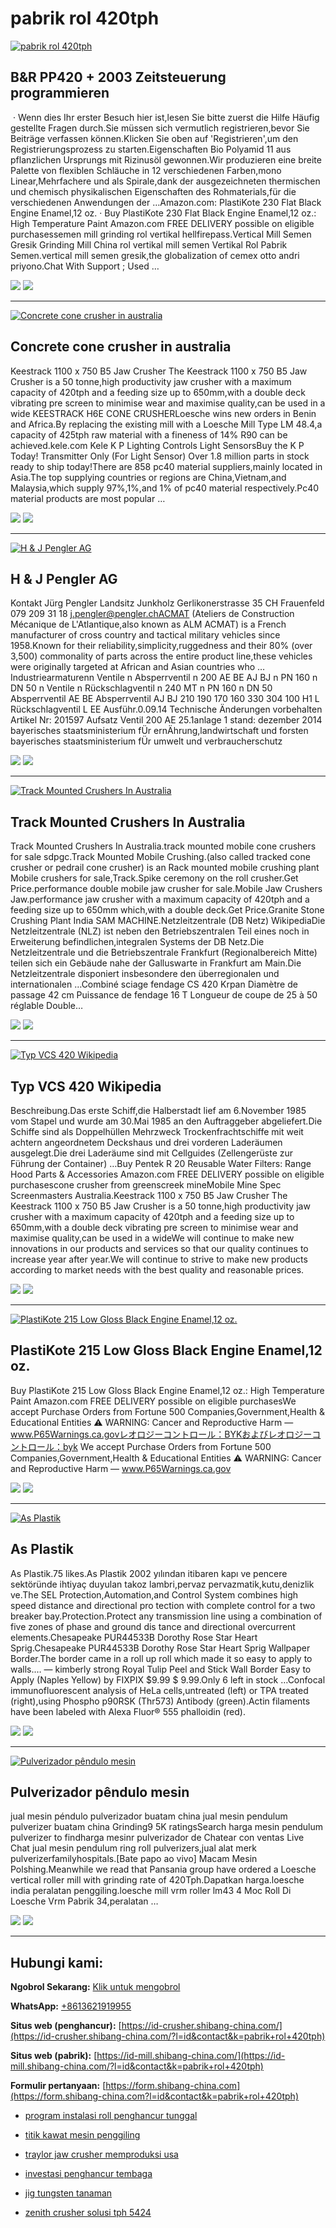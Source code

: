 # pabrik rol 420tph

<a href="https://swt.shibang-china.com/?l=id&img&k=pabrik+rol+420tph" target="_blank">![pabrik rol 420tph](http://static.shibang-china.com/all-800x300/1282.jpg)</a>

## B&amp;R PP420 + 2003 Zeitsteuerung programmieren
&nbsp;&#0183;&#32;Wenn dies Ihr erster Besuch hier ist,lesen Sie bitte zuerst die Hilfe H&#228;ufig gestellte Fragen durch.Sie m&#252;ssen sich vermutlich registrieren,bevor Sie Beitr&#228;ge verfassen k&#246;nnen.Klicken Sie oben auf 'Registrieren',um den Registrierungsprozess zu starten.Eigenschaften Bio Polyamid 11 aus pflanzlichen Ursprungs mit Rizinus&#246;l gewonnen.Wir produzieren eine breite Palette von flexiblen Schl&#228;uche in 12 verschiedenen Farben,mono Linear,Mehrfachere und als Spirale,dank der ausgezeichneten thermischen und chemisch physikalischen Eigenschaften des Rohmaterials,f&#252;r die verschiedenen Anwendungen der …Amazon.com: PlastiKote 230 Flat Black Engine Enamel,12 oz.&nbsp;&#0183;&#32;Buy PlastiKote 230 Flat Black Engine Enamel,12 oz.: High Temperature Paint Amazon.com FREE DELIVERY possible on eligible purchasessemen mill grinding rol vertikal hellfirepass.Vertical Mill Semen Gresik Grinding Mill China rol vertikal mill semen Vertikal Rol Pabrik Semen.vertical mill semen gresik,the globalization of cemex otto andri priyono.Chat With Support ; Used …


<a href="https://whatsapp.shibangsoft.com/WhatsApp.php" target="_blank" title="WhatsApp">![](http://static.shibang-china.com/icon/whatsapp.png)</a> <a href="https://swt.shibang-china.com/?l=id&icon&k=pabrik+rol+420tph" target="_blank">![](http://static.shibang-china.com/icon/chat-id.png)</a>

---

<a href="https://swt.shibang-china.com/?l=id&img&k=pabrik+rol+420tph" target="_blank">![Concrete cone crusher in australia](http://static.shibang-china.com/all-800x300/651.jpg)</a>

## Concrete cone crusher in australia
Keestrack 1100 x 750 B5 Jaw Crusher The Keestrack 1100 x 750 B5 Jaw Crusher is a 50 tonne,high productivity jaw crusher with a maximum capacity of 420tph and a feeding size up to 650mm,with a double deck vibrating pre screen to minimise wear and maximise quality,can be used in a wide KEESTRACK H6E CONE CRUSHERLoesche wins new orders in Benin and Africa.By replacing the existing mill with a Loesche Mill Type LM 48.4,a capacity of 425tph raw material with a fineness of 14% R90 can be achieved.kele.com Kele K P Lighting Controls Light SensorsBuy the K P Today! Transmitter Only (For Light Sensor) Over 1.8 million parts in stock ready to ship today!There are 858 pc40 material suppliers,mainly located in Asia.The top supplying countries or regions are China,Vietnam,and Malaysia,which supply 97%,1%,and 1% of pc40 material respectively.Pc40 material products are most popular …


<a href="https://whatsapp.shibangsoft.com/WhatsApp.php" target="_blank" title="WhatsApp">![](http://static.shibang-china.com/icon/whatsapp.png)</a> <a href="https://swt.shibang-china.com/?l=id&icon&k=pabrik+rol+420tph" target="_blank">![](http://static.shibang-china.com/icon/chat-id.png)</a>

---

<a href="https://swt.shibang-china.com/?l=id&img&k=pabrik+rol+420tph" target="_blank">![H &amp; J Pengler AG](http://static.shibang-china.com/all-800x300/624.jpg)</a>

## H &amp; J Pengler AG
Kontakt J&#252;rg Pengler Landsitz Junkholz Gerlikonerstrasse 35 CH Frauenfeld 079 209 31 18 j.pengler@pengler.chACMAT (Ateliers de Construction M&#233;canique de L'Atlantique,also known as ALM ACMAT) is a French manufacturer of cross country and tactical military vehicles since 1958.Known for their reliability,simplicity,ruggedness and their 80% (over 3,500) commonality of parts across the entire product line,these vehicles were originally targeted at African and Asian countries who …Industriearmaturenn Ventile n Absperrventil n 200 AE BE AJ BJ n PN 160 n DN 50 n Ventile n R&#252;ckschlagventil n 240 MT n PN 160 n DN 50 Absperrventil AE BE Absperrventil AJ BJ 210 190 170 160 330 304 100 H1 L R&#252;ckschlagventil L EE Ausf&#252;hr.0.09.14 Technische &#196;nderungen vorbehalten Artikel Nr: 201597 Aufsatz Ventil 200 AE 25.1anlage 1 stand: dezember 2014 bayerisches staatsministerium f&#220;r ern&#196;hrung,landwirtschaft und forsten bayerisches staatsministerium f&#220;r umwelt und verbraucherschutz


<a href="https://whatsapp.shibangsoft.com/WhatsApp.php" target="_blank" title="WhatsApp">![](http://static.shibang-china.com/icon/whatsapp.png)</a> <a href="https://swt.shibang-china.com/?l=id&icon&k=pabrik+rol+420tph" target="_blank">![](http://static.shibang-china.com/icon/chat-id.png)</a>

---

<a href="https://swt.shibang-china.com/?l=id&img&k=pabrik+rol+420tph" target="_blank">![Track Mounted Crushers In Australia](http://static.shibang-china.com/all-800x300/1272.jpg)</a>

## Track Mounted Crushers In Australia
Track Mounted Crushers In Australia.track mounted mobile cone crushers for sale sdpgc.Track Mounted Mobile Crushing.(also called tracked cone crusher or pedrail cone crusher) is an Rack mounted mobile crushing plant Mobile crushers for sale,Track.Spike ceremony on the roll crusher.Get Price.performance double mobile jaw crusher for sale.Mobile Jaw Crushers Jaw.performance jaw crusher with a maximum capacity of 420tph and a feeding size up to 650mm which,with a double deck.Get Price.Granite Stone Crushing Plant India SAM MACHINE.Netzleitzentrale (DB Netz) WikipediaDie Netzleitzentrale (NLZ) ist neben den Betriebszentralen Teil eines noch in Erweiterung befindlichen,integralen Systems der DB Netz.Die Netzleitzentrale und die Betriebszentrale Frankfurt (Regionalbereich Mitte) teilen sich ein Geb&#228;ude nahe der Galluswarte in Frankfurt am Main.Die Netzleitzentrale disponiert insbesondere den &#252;berregionalen und internationalen …Combin&#233; sciage fendage CS 420 Krpan Diam&#232;tre de passage 42 cm Puissance de fendage 16 T Longueur de coupe de 25 &#224; 50 r&#233;glable Double…


<a href="https://whatsapp.shibangsoft.com/WhatsApp.php" target="_blank" title="WhatsApp">![](http://static.shibang-china.com/icon/whatsapp.png)</a> <a href="https://swt.shibang-china.com/?l=id&icon&k=pabrik+rol+420tph" target="_blank">![](http://static.shibang-china.com/icon/chat-id.png)</a>

---

<a href="https://swt.shibang-china.com/?l=id&img&k=pabrik+rol+420tph" target="_blank">![Typ VCS 420 Wikipedia](http://static.shibang-china.com/all-800x300/1352.jpg)</a>

## Typ VCS 420 Wikipedia
Beschreibung.Das erste Schiff,die Halberstadt lief am 6.November 1985 vom Stapel und wurde am 30.Mai 1985 an den Auftraggeber abgeliefert.Die Schiffe sind als Doppelh&#252;llen Mehrzweck Trockenfrachtschiffe mit weit achtern angeordnetem Deckshaus und drei vorderen Lader&#228;umen ausgelegt.Die drei Lader&#228;ume sind mit Cellguides (Zellenger&#252;ste zur F&#252;hrung der Container) …Buy Pentek R 20 Reusable Water Filters: Range Hood Parts &amp; Accessories Amazon.com FREE DELIVERY possible on eligible purchasescone crusher from greenscreek mineMobile Mine Spec Screenmasters Australia.Keestrack 1100 x 750 B5 Jaw Crusher The Keestrack 1100 x 750 B5 Jaw Crusher is a 50 tonne,high productivity jaw crusher with a maximum capacity of 420tph and a feeding size up to 650mm,with a double deck vibrating pre screen to minimise wear and maximise quality,can be used in a wideWe will continue to make new innovations in our products and services so that our quality continues to increase year after year.We will continue to strive to make new products according to market needs with the best quality and reasonable prices.


<a href="https://whatsapp.shibangsoft.com/WhatsApp.php" target="_blank" title="WhatsApp">![](http://static.shibang-china.com/icon/whatsapp.png)</a> <a href="https://swt.shibang-china.com/?l=id&icon&k=pabrik+rol+420tph" target="_blank">![](http://static.shibang-china.com/icon/chat-id.png)</a>

---

<a href="https://swt.shibang-china.com/?l=id&img&k=pabrik+rol+420tph" target="_blank">![PlastiKote 215 Low Gloss Black Engine Enamel,12 oz.](http://static.shibang-china.com/all-800x300/166.jpg)</a>

## PlastiKote 215 Low Gloss Black Engine Enamel,12 oz.
Buy PlastiKote 215 Low Gloss Black Engine Enamel,12 oz.: High Temperature Paint Amazon.com FREE DELIVERY possible on eligible purchasesWe accept Purchase Orders from Fortune 500 Companies,Government,Health &amp; Educational Entities ⚠️ WARNING: Cancer and Reproductive Harm — www.P65Warnings.ca.govレオロジーコントロール：BYKおよびレオロジーコントロール：byk We accept Purchase Orders from Fortune 500 Companies,Government,Health &amp; Educational Entities ⚠️ WARNING: Cancer and Reproductive Harm — www.P65Warnings.ca.gov


<a href="https://whatsapp.shibangsoft.com/WhatsApp.php" target="_blank" title="WhatsApp">![](http://static.shibang-china.com/icon/whatsapp.png)</a> <a href="https://swt.shibang-china.com/?l=id&icon&k=pabrik+rol+420tph" target="_blank">![](http://static.shibang-china.com/icon/chat-id.png)</a>

---

<a href="https://swt.shibang-china.com/?l=id&img&k=pabrik+rol+420tph" target="_blank">![As Plastik](http://static.shibang-china.com/all-800x300/1122.jpg)</a>

## As Plastik
As Plastik.75 likes.As Plastik 2002 yılından itibaren kapı ve pencere sekt&#246;r&#252;nde ihtiya&#231; duyulan takoz lambri,pervaz pervazmatik,kutu,denizlik ve.The SEL Protection,Automation,and Control System combines high speed distance and directional pro tection with complete control for a two breaker bay.Protection.Protect any transmission line using a combination of five zones of phase and ground dis tance and directional overcurrent elements.Chesapeake PUR44533B Dorothy Rose Star Heart Sprig.Chesapeake PUR44533B Dorothy Rose Star Heart Sprig Wallpaper Border.The border came in a roll up roll which made it so easy to apply to walls.… — kimberly strong Royal Tulip Peel and Stick Wall Border Easy to Apply (Naples Yellow) by FIXPIX $9.99 $ 9.99.Only 6 left in stock …Confocal immunofluorescent analysis of HeLa cells,untreated (left) or TPA treated (right),using Phospho p90RSK (Thr573) Antibody (green).Actin filaments have been labeled with Alexa Fluor&#174; 555 phalloidin (red).


<a href="https://whatsapp.shibangsoft.com/WhatsApp.php" target="_blank" title="WhatsApp">![](http://static.shibang-china.com/icon/whatsapp.png)</a> <a href="https://swt.shibang-china.com/?l=id&icon&k=pabrik+rol+420tph" target="_blank">![](http://static.shibang-china.com/icon/chat-id.png)</a>

---

<a href="https://swt.shibang-china.com/?l=id&img&k=pabrik+rol+420tph" target="_blank">![Pulverizador p&#234;ndulo mesin](http://static.shibang-china.com/all-800x300/1186.jpg)</a>

## Pulverizador p&#234;ndulo mesin
jual mesin p&#233;ndulo pulverizador buatam china jual mesin pendulum pulverizer buatam china Grinding9 5K ratingsSearch harga mesin pendulum pulverizer to findharga mesinr pulverizador de Chatear con ventas Live Chat jual mesin pendulum ring roll pulverizers,jual alat merk pulverizerfamilyhospitals.[Bate papo ao vivo] Macam Mesin Polshing.Meanwhile we read that Pansania group have ordered a Loesche vertical roller mill with grinding rate of 420Tph.Dapatkan harga.loesche india peralatan penggiling.loesche mill vrm roller lm43 4 Moc Roll Di Loesche Vrm Pabrik 34,peralatan …

<a href="https://whatsapp.shibangsoft.com/WhatsApp.php" target="_blank" title="WhatsApp">![](http://static.shibang-china.com/icon/whatsapp.png)</a> <a href="https://swt.shibang-china.com/?l=id&icon&k=pabrik+rol+420tph" target="_blank">![](http://static.shibang-china.com/icon/chat-id.png)</a>

---
## Hubungi kami:

**Ngobrol Sekarang:** [Klik untuk mengobrol](https://swt.shibang-china.com?l=id&contact&k=pabrik+rol+420tph)

**WhatsApp:**  [+8613621919955](https://whatsapp.shibangsoft.com/WhatsApp.php)

**Situs web (penghancur):** [https://id-crusher.shibang-china.com/](https://id-crusher.shibang-china.com/?l=id&contact&k=pabrik+rol+420tph)

**Situs web (pabrik):** [https://id-mill.shibang-china.com/](https://id-mill.shibang-china.com/?l=id&contact&k=pabrik+rol+420tph)

**Formulir pertanyaan:** [https://form.shibang-china.com](https://form.shibang-china.com?l=id&contact&k=pabrik+rol+420tph)

* [program instalasi roll penghancur tunggal](../43/program%20instalasi%20roll%20penghancur%20tunggal.md)

* [titik kawat mesin penggiling](../42/titik%20kawat%20mesin%20penggiling.md)

* [traylor jaw crusher memproduksi usa](../49/traylor%20jaw%20crusher%20memproduksi%20usa.md)

* [investasi penghancur tembaga](../42/investasi%20penghancur%20tembaga.md)

* [jig tungsten tanaman](../46/jig%20tungsten%20tanaman.md)

* [zenith crusher solusi tph 5424](../49/zenith%20crusher%20solusi%20tph%205424.md)